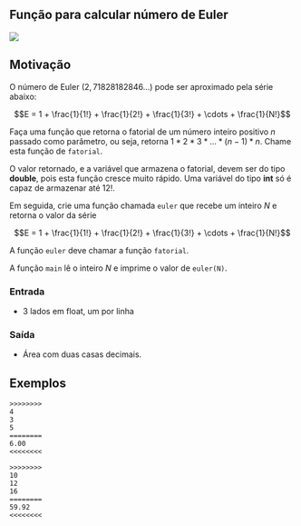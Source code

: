 ## Função para calcular número de Euler

![](cover.jpg)

## Motivação

O número de Euler $(2,71828182846...)$ pode ser aproximado pela série abaixo:

$$E = 1 + \frac{1}{1!} + \frac{1}{2!} + \frac{1}{3!} + \cdots + \frac{1}{N!}$$

Faça uma função que retorna o fatorial de um número inteiro positivo $n$ passado como parâmetro, ou seja, retorna $1 * 2 * 3 * ... * (n-1) * n$. Chame esta função de `fatorial`.

O valor retornado, e a variável que armazena o fatorial, devem ser do tipo **double**, pois esta função cresce muito rápido. Uma variável do tipo **int** só é capaz de armazenar até $12!$.

Em seguida, crie uma função chamada `euler` que recebe um inteiro $N$ e retorna o valor da série

$$E = 1 + \frac{1}{1!} + \frac{1}{2!} + \frac{1}{3!} + \cdots + \frac{1}{N!}$$

A função `euler` deve chamar a função `fatorial`.

A função `main` lê o inteiro $N$ e imprime o valor de `euler(N)`.


### Entrada
- 3 lados em float, um por linha

### Saída
- Área com duas casas decimais.

## Exemplos

```
>>>>>>>>
4
3
5
========
6.00
<<<<<<<<

>>>>>>>>
10
12
16
========
59.92
<<<<<<<<
```
